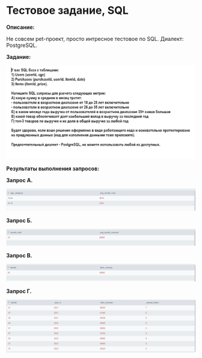 <h1>Тестовое задание, SQL</h1>

**Описание:**

Не совсем pet-проект, просто интресное тестовое по SQL. Диалект: PostgreSQL.

**Задание:**

![task.jpg](https://github.com/KariGalst/pet_projects/blob/main/SQL_test_task/img/task.jpg)

**Результаты выполнения запросов:** 

**Запрос А.** 

![query_1.jpg](https://github.com/KariGalst/pet_projects/blob/main/SQL_test_task/img/query_1.jpg)

**Запрос Б.** 

![query_2.jpg](https://github.com/KariGalst/pet_projects/blob/main/SQL_test_task/img/query_2.jpg)

**Запрос В.** 

![query_3.jpg](https://github.com/KariGalst/pet_projects/blob/main/SQL_test_task/img/query_3.jpg)

**Запрос Г.** 

![query_4.jpg](https://github.com/KariGalst/pet_projects/blob/main/SQL_test_task/img/query_4.jpg)
